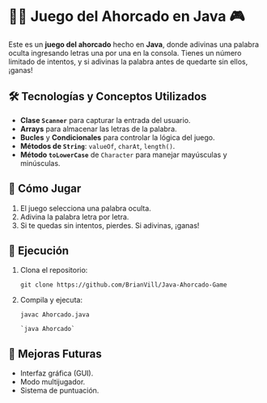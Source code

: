 # 🕵️‍♂️ Juego del Ahorcado en Java 🎮

Este es un **juego del ahorcado** hecho en **Java**, donde adivinas una palabra oculta ingresando letras una por una en la consola. Tienes un número limitado de intentos, y si adivinas la palabra antes de quedarte sin ellos, ¡ganas!

## 🛠️ Tecnologías y Conceptos Utilizados

-   **Clase `Scanner`** para capturar la entrada del usuario.
-   **Arrays** para almacenar las letras de la palabra.
-   **Bucles** y **Condicionales** para controlar la lógica del juego.
-   **Métodos de `String`**: `valueOf`, `charAt`, `length()`.
-   **Método `toLowerCase`** de `Character` para manejar mayúsculas y minúsculas.

## 🎯 Cómo Jugar

1.  El juego selecciona una palabra oculta.
2.  Adivina la palabra letra por letra.
3.  Si te quedas sin intentos, pierdes. Si adivinas, ¡ganas!

## 🚀 Ejecución

1.  Clona el repositorio:
    

    
    `git clone https://github.com/BrianVill/Java-Ahorcado-Game` 
    
2.  Compila y ejecuta:
    

    
    `javac Ahorcado.java`
    
		`java Ahorcado` 
    

## 🧩 Mejoras Futuras

-   Interfaz gráfica (GUI).
-   Modo multijugador.
-   Sistema de puntuación.
